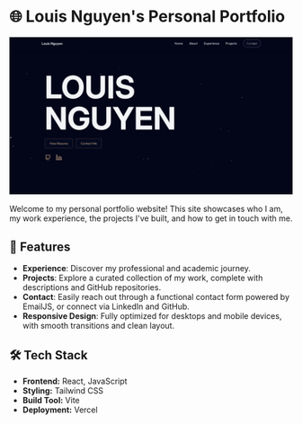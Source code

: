 # 🌐 Louis Nguyen's Personal Portfolio

<img alt="Portfolio Home Page" src="public/hero.png"/>

Welcome to my personal portfolio website! This site showcases who I am, my work experience, the projects I've built, and how to get in touch with me.

## 🚀 Features

- **Experience**: Discover my professional and academic journey.
- **Projects**: Explore a curated collection of my work, complete with descriptions and GitHub repositories.
- **Contact**: Easily reach out through a functional contact form powered by EmailJS, or connect via LinkedIn and GitHub.
- **Responsive Design**: Fully optimized for desktops and mobile devices, with smooth transitions and clean layout.

## 🛠️ Tech Stack

- **Frontend:** React, JavaScript
- **Styling:** Tailwind CSS
- **Build Tool:** Vite
- **Deployment:** Vercel
